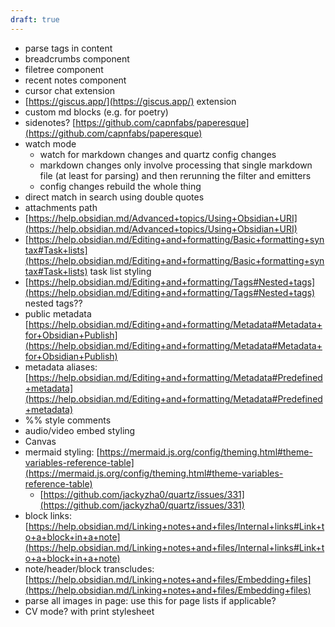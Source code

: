 ```yaml
---
draft: true
---
```


- parse tags in content
- breadcrumbs component
- filetree component
- recent notes component
- cursor chat extension
- [https://giscus.app/](https://giscus.app/) extension
- custom md blocks (e.g. for poetry)
- sidenotes? [https://github.com/capnfabs/paperesque](https://github.com/capnfabs/paperesque)
- watch mode
  - watch for markdown changes and quartz config changes
  - markdown changes only involve processing that single markdown file (at least for parsing) and then rerunning the filter and emitters
  - config changes rebuild the whole thing
- direct match in search using double quotes
- attachments path
- [https://help.obsidian.md/Advanced+topics/Using+Obsidian+URI](https://help.obsidian.md/Advanced+topics/Using+Obsidian+URI)
- [https://help.obsidian.md/Editing+and+formatting/Basic+formatting+syntax#Task+lists](https://help.obsidian.md/Editing+and+formatting/Basic+formatting+syntax#Task+lists) task list styling
- [https://help.obsidian.md/Editing+and+formatting/Tags#Nested+tags](https://help.obsidian.md/Editing+and+formatting/Tags#Nested+tags) nested tags??
- public metadata [https://help.obsidian.md/Editing+and+formatting/Metadata#Metadata+for+Obsidian+Publish](https://help.obsidian.md/Editing+and+formatting/Metadata#Metadata+for+Obsidian+Publish)
- metadata aliases: [https://help.obsidian.md/Editing+and+formatting/Metadata#Predefined+metadata](https://help.obsidian.md/Editing+and+formatting/Metadata#Predefined+metadata)
- \%\% style comments
- audio/video embed styling
- Canvas
- mermaid styling: [https://mermaid.js.org/config/theming.html#theme-variables-reference-table](https://mermaid.js.org/config/theming.html#theme-variables-reference-table)
  - [https://github.com/jackyzha0/quartz/issues/331](https://github.com/jackyzha0/quartz/issues/331)
- block links: [https://help.obsidian.md/Linking+notes+and+files/Internal+links#Link+to+a+block+in+a+note](https://help.obsidian.md/Linking+notes+and+files/Internal+links#Link+to+a+block+in+a+note)
- note/header/block transcludes: [https://help.obsidian.md/Linking+notes+and+files/Embedding+files](https://help.obsidian.md/Linking+notes+and+files/Embedding+files)
- parse all images in page: use this for page lists if applicable?
- CV mode? with print stylesheet
